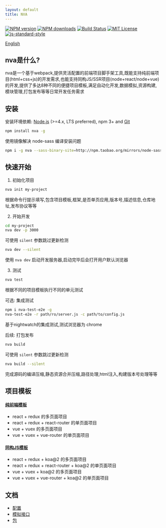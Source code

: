 ```yaml
---
layout: default
title: NVA
---
```

[![NPM version][npm-version-image]][npm-url] [![NPM downloads][npm-downloads-image]][npm-url] [![Build Status][circleci-image]][circleci-url] [![MIT License][license-image]][license-url] [![js-standard-style](https://img.shields.io/badge/code%20style-standard-brightgreen.svg)](http://standardjs.com)

[English](../index.md)

## nva是什么?

nva是一个基于webpack,提供灵活配置的前端项目脚手架工具,既能支持纯前端项目(html+css+js)的开发需求,也能支持同构JS/SSR项目(node+react/node+vue)的开发,提供了多达8种不同的便捷项目模板,满足自动化开发,数据模拟,资源构建,模块管理,打包发布等等日常开发任务需求

## 安装

安装环境依赖: [Node.js](https://nodejs.org/en/) (>=4.x, LTS preferred), npm 3+ and [Git](https://git-scm.com)

```bash
npm install nva -g
```

使用镜像解决 node-sass 编译安装问题

```bash
npm i -g nva --sass-binary-site=http://npm.taobao.org/mirrors/node-sass/
```

## 快速开始

1. 初始化项目

```bash
nva init my-project
```

根据命令行提示填写,包含项目模板,框架,是否单页应用,版本号,描述信息,仓库地址,发布协议等等

2. 开始开发

```bash
cd my-project
nva dev -p 3000
```

可使用 `silent` 参数跳过更新检测

```bash
nva dev --silent
```

使用 `nva dev` 启动开发服务器,启动完毕后会打开用户默认浏览器

3. 测试

```bash
nva test
```
根据不同的项目模板执行不同的单元测试

可选: 集成测试

```bash
npm i nva-test-e2e -g
nva-test-e2e -r path/ro/server.js -c path/to/config.js
```
基于nightwatch的集成测试,测试浏览器为 chrome

后续: 打包发布

```bash
nva build
```

可使用 `silent` 参数跳过更新检测

```bash
nva build --silent
```

完成源码的编译压缩,静态资源合并压缩,路径处理,html注入,构建版本号处理等等

## 项目模板

#### [纯前端模板](https://github.com/ali322/frontend-boilerplate)

  - react + redux 的多页面项目
  - react + redux + react-router 的单页面项目
  - vue + vuex 的多页面项目
  - vue + vuex + vue-router 的单页面项目
  
#### [同构JS模板](https://github.com/ali322/isomorphic-boilerplate)

  - react + redux + koa@2 的多页面项目
  - react + redux + react-router + koa@2 的单页面项目
  - vue + vuex + koa@2 的多页面项目
  - vue + vuex + vue-router + koa@2 的单页面项目

## 文档

- [配置](./setup.md)
- [模拟接口](./mock.md)
- [包](./packages.md)

[license-image]: http://img.shields.io/badge/license-MIT-blue.svg?style=flat
[license-url]: http://en.wikipedia.org/wiki/MIT_License

[npm-url]: https://npmjs.org/package/nva
[npm-version-image]: http://img.shields.io/npm/v/nva.svg?style=flat
[npm-downloads-image]: http://img.shields.io/npm/dm/nva.svg?style=flat

[circleci-url]: https://circleci.com/gh/ali322/nva
[circleci-image]: 	https://img.shields.io/circleci/project/github/ali322/nva.svg?style=flat